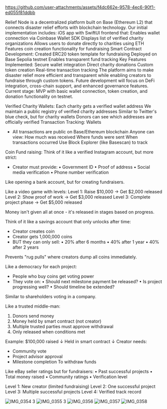 


https://github.com/user-attachments/assets/f4dc662e-9578-4ec6-90f1-ed055f81ddbb



Relief Node is a decentralized platform built on Base (Ethereum L2) that connects disaster relief efforts with blockchain technology. Our initial implementation includes:
iOS app with SwiftUI frontend that:
Enables wallet connection via Coinbase Wallet SDK
Displays list of verified charity organizations
Allows users to donate directly to charities using ETH
Features coin creation functionality for fundraising
Smart Contract Development:
Created ERC20 token template for fundraising
Deployed on Base Sepolia testnet
Enables transparent fund tracking
Key Features Implemented:
Secure wallet integration
Direct charity donations
Custom token creation
Real-time transaction tracking
The platform aims to make disaster relief more efficient and transparent while enabling creators to fundraise through custom tokens. Future development will focus on DeFi integration, cross-chain support, and enhanced governance features.
Current stage: MVP with basic wallet connection, token creation, and donation functionality on testnet.



Verified Charity Wallets:
Each charity gets a verified wallet address
We maintain a public registry of verified charity addresses
Similar to Twitter's blue check, but for charity wallets
Donors can see which addresses are officially verified
Transaction Tracking:
Wallets
- All transactions are public on Base/Ethereum blockchain
Anyone can view:
How much was received
Where funds were sent
When transactions occurred
Use Block Explorer (like Basescan) to track


Coin Fund raising: 
Think of it like a verified Instagram account, but more strict:
- Creator must provide:
  • Government ID
  • Proof of address
  • Social media verification
  • Phone number verification
  
Like opening a bank account, but for creating fundraisers.



Like a video game with levels:
Level 1: Raise $10,000 -> Get $2,000 released
Level 2: Show proof of work -> Get $3,000 released
Level 3: Complete project phase -> Get $5,000 released

Money isn't given all at once - it's released in stages based on progress.


Think of it like a savings account that only unlocks after time:
- Creator creates coin
- Creator gets 1,000,000 coins
- BUT they can only sell:
  • 20% after 6 months
  • 40% after 1 year
  • 40% after 2 years
  
Prevents "rug pulls" where creators dump all coins immediately.


Like a democracy for each project:
- People who buy coins get voting power
- They vote on:
  • Should next milestone payment be released?
  • Is project progressing well?
  • Should timeline be extended?
  
Similar to shareholders voting in a company.

Like a trusted middle-man:
1. Donors send money
2. Money held by smart contract (not creator)
3. Multiple trusted parties must approve withdrawal
4. Only released when conditions met

Example:
$100,000 raised
↓
Held in smart contract
↓
Creator needs:
- Community vote
- Project advisor approval
- Milestone completion
To withdraw funds

Like eBay seller ratings but for fundraisers:
• Past successful projects
• Total money raised
• Community ratings
• Verification level

Level 1: New creator (limited fundraising)
Level 2: One successful project
Level 3: Multiple successful projects
Level 4: Verified track record

![IMG_0354 3](https://github.com/user-attachments/assets/d063f938-0a7f-4124-bd06-c276d9b4311d)
![IMG_0355 3](https://github.com/user-attachments/assets/ff17e695-ae4a-41ae-a3b6-de71d9546a47)
![IMG_0356](https://github.com/user-attachments/assets/23d304fa-0ad3-4617-ac7f-6ce885ad5c13)
![IMG_0357](https://github.com/user-attachments/assets/50173a6c-08fb-4e35-98bd-4a4981a324b8)
![IMG_0358](https://github.com/user-attachments/assets/d4cf5f34-4f01-4f2d-a101-bc672826c6d5)
